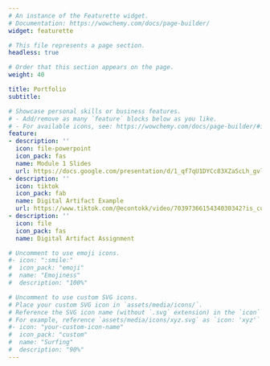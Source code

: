```yaml
---
# An instance of the Featurette widget.
# Documentation: https://wowchemy.com/docs/page-builder/
widget: featurette

# This file represents a page section.
headless: true

# Order that this section appears on the page.
weight: 40

title: Portfolio
subtitle:

# Showcase personal skills or business features.
# - Add/remove as many `feature` blocks below as you like.
# - For available icons, see: https://wowchemy.com/docs/page-builder/#icons
feature:
- description: ''
  icon: file-powerpoint
  icon_pack: fas
  name: Module 1 Slides
  url: https://docs.google.com/presentation/d/1_qf7qU1DYCc83XZaScLh_gvl3YEsiBnT/edit?usp=sharing&ouid=103550313061883698922&rtpof=true&sd=true
- description: ''
  icon: tiktok
  icon_pack: fab
  name: Digital Artifact Example
  url: https://www.tiktok.com/@econtokk/video/7039736615434030342?is_copy_url=1&is_from_webapp=v1&lang=en
- description: ''
  icon: file
  icon_pack: fas
  name: Digital Artifact Assignment

# Uncomment to use emoji icons.
#- icon: ":smile:"
#  icon_pack: "emoji"
#  name: "Emojiness"
#  description: "100%"  

# Uncomment to use custom SVG icons.
# Place your custom SVG icon in `assets/media/icons/`.
# Reference the SVG icon name (without `.svg` extension) in the `icon` field.
# For example, reference `assets/media/icons/xyz.svg` as `icon: 'xyz'`
#- icon: "your-custom-icon-name"
#  icon_pack: "custom"
#  name: "Surfing"
#  description: "90%"
---
```


